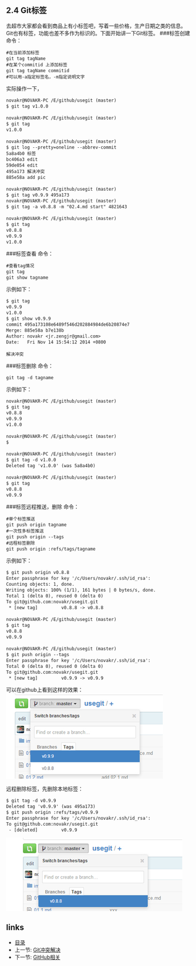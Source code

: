 ## 2.4 Git标签
去超市大家都会看到商品上有小标签吧，写着一些价格，生产日期之类的信息。Git也有标签，功能也差不多作为标识的。下面开始讲一下Git标签。
###标签创建
命令：

	#在当前添加标签
	git tag tagName
	#在某个commitid 上添加标签
	git tag tagName commitid
	#可以用-a指定标签名，-m指定说明文字
实际操作一下，

	novakr@NOVAKR-PC /E/github/usegit (master)
	$ git tag v1.0.0
	
	novakr@NOVAKR-PC /E/github/usegit (master)
	$ git tag
	v1.0.0
	
	novakr@NOVAKR-PC /E/github/usegit (master)
	$ git log --pretty=oneline --abbrev-commit
	5a8a4b0 标签
	bc406a3 edit
	59de054 edit
	495a173 解决冲突
	885e58a add pic
	
	novakr@NOVAKR-PC /E/github/usegit (master)
	$ git tag v0.9.9 495a173
	novakr@NOVAKR-PC /E/github/usegit (master)
	$ git tag -a v0.8.8 -m "02.4.md start" 4821643
	
	novakr@NOVAKR-PC /E/github/usegit (master)
	$ git tag
	v0.8.8
	v0.9.9
	v1.0.0
###标签查看
命令：

	#查看tag情况
	git tag
	git show tagname
示例如下：

	$ git tag
	v0.9.9
	v1.0.0
	$ git show v0.9.9
	commit 495a173108e6489f546d202884984de6b20874e7
	Merge: 885e58a b7e138b
	Author: novakr <jr.zengjr@gmail.com>
	Date:   Fri Nov 14 15:54:12 2014 +0800

    解决冲突
	
###标签删除
命令：

	git tag -d tagname
	
示例如下：

	novakr@NOVAKR-PC /E/github/usegit (master)
	$ git tag
	v0.8.8
	v0.9.9
	v1.0.0
	
	novakr@NOVAKR-PC /E/github/usegit (master)
	$
	
	novakr@NOVAKR-PC /E/github/usegit (master)
	$ git tag -d v1.0.0
	Deleted tag 'v1.0.0' (was 5a8a4b0)
	
	novakr@NOVAKR-PC /E/github/usegit (master)
	$ git tag
	v0.8.8
	v0.9.9
###标签远程推送，删除
命令：
	
	#单个标签推送
	git push origin tagname
	#一次性多标签推送
	git push origin --tags
	#远程标签删除
	git push origin :refs/tags/tagname
	
示例如下：

	$ git push origin v0.8.8
	Enter passphrase for key '/c/Users/novakr/.ssh/id_rsa':
	Counting objects: 1, done.
	Writing objects: 100% (1/1), 161 bytes | 0 bytes/s, done.
	Total 1 (delta 0), reused 0 (delta 0)
	To git@github.com:novakr/usegit.git
	 * [new tag]         v0.8.8 -> v0.8.8
	
	novakr@NOVAKR-PC /E/github/usegit (master)
	$ git tag
	v0.8.8
	v0.9.9
	
	novakr@NOVAKR-PC /E/github/usegit (master)
	$ git push origin --tags
	Enter passphrase for key '/c/Users/novakr/.ssh/id_rsa':
	Total 0 (delta 0), reused 0 (delta 0)
	To git@github.com:novakr/usegit.git
	 * [new tag]         v0.9.9 -> v0.9.9

可以在github上看到这样的效果：![](/images/tag2.jpg)  

远程删除标签，先删除本地标签：

	$ git tag -d v0.9.9
	Deleted tag 'v0.9.9' (was 495a173)
	$ git push origin :refs/tags/v0.9.9
	Enter passphrase for key '/c/Users/novakr/.ssh/id_rsa':
	To git@github.com:novakr/usegit.git
	 - [deleted]         v0.9.9
![](/images/tag1.jpg)

## links
  * [目录](<preface.md>)
  * 上一节: [Git冲突解决](02.4.md)
  * 下一节: [GitHub相关](02.6.md)